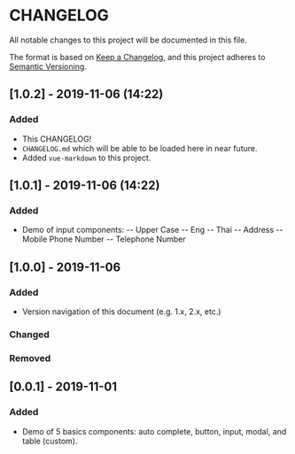 # CHANGELOG

All notable changes to this project will be documented in this file.

The format is based on [Keep a Changelog](https://keepachangelog.com/en/1.0.0/),
and this project adheres to [Semantic Versioning](https://semver.org/spec/v2.0.0.html).

## [1.0.2] - 2019-11-06 (14:22)
### Added
- This CHANGELOG!
- `CHANGELOG.md` which will be able to be loaded here in near future.
- Added `vue-markdown` to this project.

## [1.0.1] - 2019-11-06 (14:22)
### Added
- Demo of input components:
-- Upper Case
-- Eng
-- Thai
-- Address
-- Mobile Phone Number
-- Telephone Number

## [1.0.0] - 2019-11-06
### Added
- Version navigation of this document (e.g. 1.x, 2.x, etc.)

### Changed

### Removed

## [0.0.1] - 2019-11-01
### Added
- Demo of 5 basics components: auto complete, button, input, modal, and table (custom).